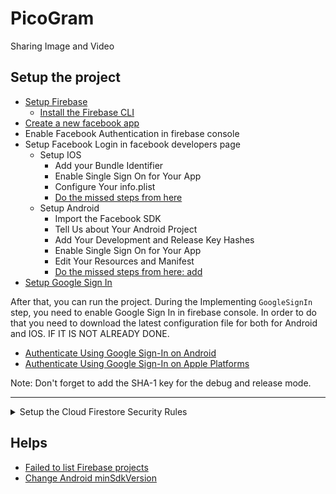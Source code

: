 # PicoGram

Sharing Image and Video

## Setup the project
- [Setup Firebase](https://firebase.google.com/docs/flutter/setup?platform=ios)
    - [Install the Firebase CLI](https://firebase.google.com/docs/cli#setup_update_cli)
- [Create a new facebook app](https://developers.facebook.com/apps/)
- Enable Facebook Authentication in firebase console
- Setup Facebook Login in facebook developers page
  - Setup IOS
    - Add your Bundle Identifier
    - Enable Single Sign On for Your App
    - Configure Your info.plist
    - [Do the missed steps from here](https://facebook.meedu.app/docs/5.x.x/ios)
  - Setup Android
    - Import the Facebook SDK
    - Tell Us about Your Android Project
    - Add Your Development and Release Key Hashes
    - Enable Single Sign On for Your App
    - Edit Your Resources and Manifest
    - [Do the missed steps from here: add <queries> ](https://facebook.meedu.app/docs/5.x.x/android)
- [Setup Google Sign In](https://pub.dev/packages/google_sign_in)

After that, you can run the project. During the Implementing `GoogleSignIn` step, you need to enable Google Sign In in firebase console.
In order to do that you need to download the latest configuration file for both  for Android and IOS. IF IT IS NOT ALREADY DONE.
- [Authenticate Using Google Sign-In on Android](https://firebase.google.com/docs/auth/android/google-signin?authuser=0&hl=en)
- [Authenticate Using Google Sign-In on Apple Platforms](https://firebase.google.com/docs/auth/ios/google-signin?authuser=0&hl=en)

Note: Don't forget to add the SHA-1 key for the debug and release mode.

----


<details><summary>Setup the Cloud Firestore Security Rules</summary>

```js
rules_version = '2';
service cloud.firestore {
  match /databases/{database}/documents {
    match /{collectionName}/{document=**} {
      allow read, update: if request.auth != null;
      allow create: if request.auth != null;
      allow delete: if request.auth != null && ((collectionName == 'likes' || collectionName == 'comments') || request.auth.uid == resource.data.uid);
    }
  }
}
```

</details>



## Helps
- [Failed to list Firebase projects](https://stackoverflow.com/questions/57941289/how-do-i-solve-error-failed-to-list-firebase-projects-see-firebase-debug-log)
- [Change Android minSdkVersion](https://stackoverflow.com/questions/52060516/flutter-how-to-change-android-minsdkversion-in-flutter-project)
